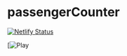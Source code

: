 # passengerCounter

[![Netlify Status](https://api.netlify.com/api/v1/badges/ecff0f8e-a7e6-42b2-933e-c5635011a106/deploy-status)](https://app.netlify.com/sites/number-counter01/deploys)

[![Play](https://number-counter01.netlify.app)

